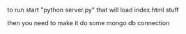 to run start "python server.py" that will load index.html stuff

then you need to make it do some mongo db connection